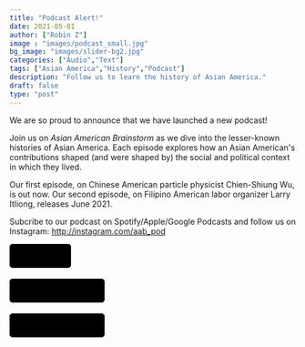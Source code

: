 ```yaml
---
title: "Podcast Alert!"
date: 2021-05-01
author: ["Robin Z"]
image : "images/podcast_small.jpg"
bg_image: "images/slider-bg2.jpg"
categories: ["Audio","Text"] 
tags: ["Asian America","History","Podcast"]
description: "Follow us to learn the history of Asian America."
draft: false
type: "post"
---
```


We are so proud to announce that we have launched a new podcast! 

Join us on _Asian American Brainstorm_ as we dive into the lesser-known histories of Asian America. Each episode explores how an Asian American's contributions shaped (and were shaped by) the social and political context in which they lived. 

Our first episode, on Chinese American particle physicist Chien-Shiung Wu, is out now. Our second episode, on Filipino American labor organizer Larry Itliong, releases June 2021. 

Subcribe to our podcast on Spotify/Apple/Google Podcasts and follow us on Instagram: http://instagram.com/aab_pod

<a target="_blank" href="https://open.spotify.com/show/2VnJjutE1eQ2aTnccDaAPy?si=0BcFmlEzTmKt_D8HriGZSQ" style="display: inline-block; background-color: #000000; background-image: url(https://www.buzzsprout.com/images/badges/listen-on-embed.svg); background-repeat: no-repeat; border: 1px solid #000000; border-radius: 5px; margin: 0 5px 5px 0; text-indent: -9000px; background-position: 10px -53px; height: 40px; width: 106px;">Listen on Spotify</a>


<a target="_blank" href="https://podcasts.apple.com/us/podcast/asian-american-brainstorm/id1564628161" style="display: inline-block; background-color: #000000; background-image: url(https://www.buzzsprout.com/images/badges/listen-on-embed.svg); background-repeat: no-repeat; border: 1px solid #000000; border-radius: 5px; margin: 0 5px 5px 0; text-indent: -9000px; background-position: 10px 7px; height: 40px; width: 165px;">Listen on Apple Podcasts</a>


<a target="_blank" href="https://podcasts.google.com/feed/aHR0cHM6Ly9mZWVkcy5zb3VuZGNsb3VkLmNvbS91c2Vycy9zb3VuZGNsb3VkOnVzZXJzOjM4MDE1Nzc1OC9zb3VuZHMucnNz" style="display: inline-block; background-color: #000000; background-image: url(https://www.buzzsprout.com/images/badges/listen-on-embed.svg); background-repeat: no-repeat; border: 1px solid #000000; border-radius: 5px; margin: 0 5px 5px 0; text-indent: -9000px; background-position: 10px -113px; height: 40px; width: 165px;">Listen on Google Podcasts</a>

